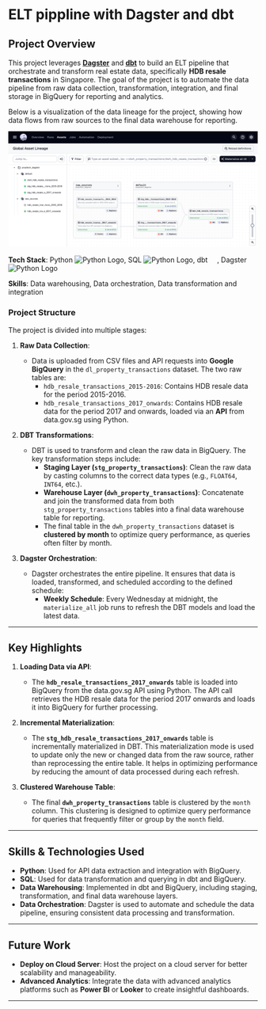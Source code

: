 # ELT pippline with Dagster and dbt

## Project Overview

This project leverages **[Dagster](https://dagster.io/)** and **[dbt](https://www.getdbt.com/)** to build an ELT pipeline that orchestrate and transform real estate data, specifically **HDB resale transactions** in Singapore. The goal of the project is to automate the data pipeline from raw data collection, transformation, integration, and final storage in BigQuery for reporting and analytics.

Below is a visualization of the data lineage for the project, showing how data flows from raw sources to the final data warehouse for reporting.

![Dagster Data Lineage Overview](dagster_assets_overview.png)

**Tech Stack**: Python <img src="https://upload.wikimedia.org/wikipedia/commons/thumb/c/c3/Python-logo-notext.svg/1869px-Python-logo-notext.svg.png" alt="Python Logo" width="15" height="15"/>, SQL <img src="https://cdn.worldvectorlogo.com/logos/google-bigquery-logo-1.svg" alt="Python Logo" width="15" height="15"/>, dbt <img src="https://images.seeklogo.com/logo-png/43/2/dbt-logo-png_seeklogo-431111.png?v=1957187137577124544" width="15" height="15"/>, Dagster <img src="https://dagster.io/images/brand/logos/dagster-primary-mark.jpg" alt="Python Logo" width="15" height="15"/>

**Skills**: Data warehousing, Data orchestration, Data transformation and integration

### **Project Structure**

The project is divided into multiple stages:

1. **Raw Data Collection**:
   - Data is uploaded from CSV files and API requests into **Google BigQuery** in the `dl_property_transactions` dataset. The two raw tables are:
     - `hdb_resale_transactions_2015-2016`: Contains HDB resale data for the period 2015-2016.
     - `hdb_resale_transactions_2017_onwards`: Contains HDB resale data for the period 2017 and onwards, loaded via an **API** from data.gov.sg using Python.

2. **DBT Transformations**:
   - DBT is used to transform and clean the raw data in BigQuery. The key transformation steps include:
     - **Staging Layer (`stg_property_transactions`)**: Clean the raw data by casting columns to the correct data types (e.g., `FLOAT64`, `INT64`, etc.).
     - **Warehouse Layer (`dwh_property_transactions`)**: Concatenate and join the transformed data from both `stg_property_transactions` tables into a final data warehouse table for reporting.
     - The final table in the `dwh_property_transactions` dataset is **clustered by month** to optimize query performance, as queries often filter by month.

3. **Dagster Orchestration**:
   - Dagster orchestrates the entire pipeline. It ensures that data is loaded, transformed, and scheduled according to the defined schedule:
     - **Weekly Schedule**: Every Wednesday at midnight, the `materialize_all` job runs to refresh the DBT models and load the latest data.

---

## **Key Highlights**

1. **Loading Data via API**:
   - The **`hdb_resale_transactions_2017_onwards`** table is loaded into BigQuery from the data.gov.sg API using Python. The API call retrieves the HDB resale data for the period 2017 onwards and loads it into BigQuery for further processing.

2. **Incremental Materialization**:
   - The **`stg_hdb_resale_transactions_2017_onwards`** table is incrementally materialized in DBT. This materialization mode is used to update only the new or changed data from the raw source, rather than reprocessing the entire table. It helps in optimizing performance by reducing the amount of data processed during each refresh.

3. **Clustered Warehouse Table**:
   - The final **`dwh_property_transactions`** table is clustered by the `month` column. This clustering is designed to optimize query performance for queries that frequently filter or group by the `month` field.

---

## **Skills & Technologies Used**

- **Python**: Used for API data extraction and integration with BigQuery.
- **SQL**: Used for data transformation and querying in dbt and BigQuery.
- **Data Warehousing**: Implemented in dbt and BigQuery, including staging, transformation, and final data warehouse layers.
- **Data Orchestration**: Dagster is used to automate and schedule the data pipeline, ensuring consistent data processing and transformation.

---

## **Future Work**

- **Deploy on Cloud Server**: Host the project on a cloud server for better scalability and manageability.
- **Advanced Analytics**: Integrate the data with advanced analytics platforms such as **Power BI** or **Looker** to create insightful dashboards.

---
